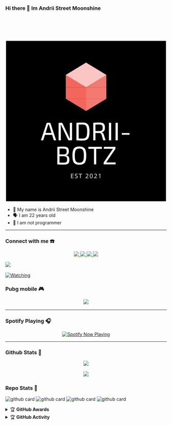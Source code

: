 ### Hi there 👋 Im Andrii Street Moonshine

<h1 align="center"> <img src="https://user-images.githubusercontent.com/1303154/88677602-1635ba80-d120-11ea-84d8-d263ba5fc3c0.gif" width="40px" alt=""><br></h1>
<p align="center">
  <img src="https://github.com/Andriiwalker/Andriiwalker/blob/main/hannsykes.jpeg" />
</p>

<p align="center">

- 👼 My name is Andrii Street Moonshine 
- 🗣️ I am 22 years old 
- 🔭 I am not programmer

</p>

------
### Connect with me ☎️
<p align="center">
  <a href="https://instagram.com/crosslife89"><img src="https://img.shields.io/badge/Instagram-E4405F?style=for-the-badge&logo=instagram&logoColor=white"/> 
  <a href="https://wa.me/+6283822759168/P"><img src="https://img.shields.io/badge/WhatsApp-25D366?style=for-the-badge&logo=whatsapp&logoColor=white" />
  <a href="https://www.facebook.com/andriistreetmoon"><img src="https://img.shields.io/badge/Facebook-%234267B2.svg?&style=for-the-badge&logo=facebook&logoColor=white" />
  <a href="https://t.me/andrii"><img src="https://img.shields.io/badge/Telegram-%230088cc.svg?&style=for-the-badge&logo=telegram&logoColor=white" /> <br>

  <a href="https://github.com/andriiwalker"><img src="https://img.shields.io/badge/-GitHub-black?style=flat-square&logo=github" /> 
 
 <a href="https://komarev.com/ghpvc/?username=andriiwalker&color=blue&style=flat-square&label=Profile+Views"><img title="Watching" src="https://komarev.com/ghpvc/?username=andriiwalker&color=blue&style=flat-square&label=Profile+View"></a>
</p>

### Pubg mobile 🎮
<p align="center">
  <img src="https://github.com/zeeoneofc/zeeoneofc/blob/zeeoneofc/2047a1zwq1.gif" />
</p>

------

### Spotify Playing 🎧

<p align="center">
  <a href="https://open.spotify.com/user/hbv7yzic965h9y82w194av0cz" target="_blank"><img src="https://now-playing-on-spotify.vercel.app/api/spotify" alt="Spotify Now Playing" width="350"/></a>
</p>

------

### Github Stats 🚀

<p align="center"><a href="https://github.com/andriiwalker"><img src="https://github-readme-stats.vercel.app/api?username=andriiwalker&show_icons=true&theme=radical"></a></p>
<p align="center"><a href="https://github.com/andriiwalker"><img src="https://github-readme-stats.vercel.app/api/top-langs/?username=andriiwalker&theme=radical&layout=compact"></a></p> 

### Repo Stats 🔭
![github card](https://github-readme-stats.vercel.app/api/pin/?username=andriiwalker&repo=wabot&theme=dark)
![github card](https://github-readme-stats.vercel.app/api/pin/?username=andriiwalker&repo=rfkbot&theme=nightowl)
![github card](https://github-readme-stats.vercel.app/api/pin/?username=andriiwalker&repo=Alphab0t12&theme=dark)
![github card](https://github-readme-stats.vercel.app/api/pin/?username=andriiwalker&repo=ANDRIIxBOTZ&theme=dark)


<details>
    <summary>&#127942 <b>GitHub Awards</b></summary><br/>

![Github Trophy](https://github-profile-trophy.vercel.app/?username=phaticusthiccy)

</details>

<details>
    <summary>&#127942 <b>GitHub Activity</b></summary><br/>

![Metrics](https://metrics.lecoq.io/andriiwalker?template=classic&repositories.forks=true&languages=1&languages.colors=github&languages.threshold=0%25&config.timezone=Asia%2FMakassar)

</details> 
